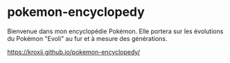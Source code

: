 # pokemon-encyclopedy

Bienvenue dans mon encyclopédie Pokémon.
Elle portera sur les évolutions du Pokémon "Evoli" au fur et à mesure des générations.

https://kroxii.github.io/pokemon-encyclopedy/
